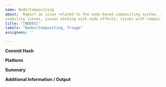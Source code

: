 ```yaml
---
name: Node/Compositing
about:  Report an issue related to the node-based compositing system, including node graph
usability issues, issues working with node effects, issues with composited output, etc.
title: "[NODES]"
labels: "Nodes/Compositing, Triage"
assignees: ''

---
```

**Commit Hash**

**Platform**

**Summary**

**Additional Information / Output**
